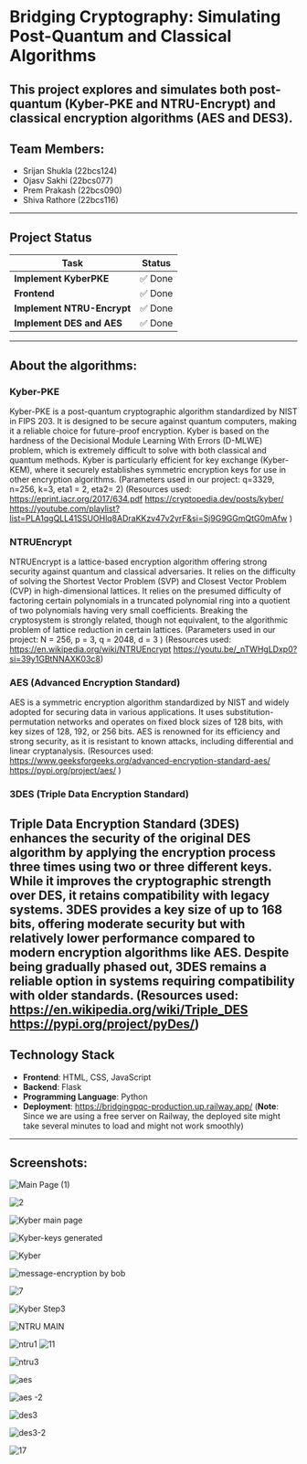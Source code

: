# **Bridging Cryptography: Simulating Post-Quantum and Classical Algorithms**

This project explores and simulates both **post-quantum (Kyber-PKE and NTRU-Encrypt)** and **classical encryption algorithms (AES and DES3)**.
---

## Team Members:

- Srijan Shukla (22bcs124)
- Ojasv Sakhi (22bcs077)
- Prem Prakash (22bcs090)
- Shiva Rathore (22bcs116)
---
## **Project Status**
| Task                            | Status |
|---------------------------------|--------|
| **Implement KyberPKE**          | ✅ Done |
| **Frontend**                    | ✅ Done |
| **Implement NTRU-Encrypt**      | ✅ Done |
| **Implement DES and AES**       | ✅ Done |
---
## About the algorithms: 
### Kyber-PKE  
Kyber-PKE is a post-quantum cryptographic algorithm standardized by NIST in FIPS 203. It is designed to be secure against quantum computers, making it a reliable choice for future-proof encryption. Kyber is based on the hardness of the Decisional Module Learning With Errors (D-MLWE) problem, which is extremely difficult to solve with both classical and quantum methods. Kyber is particularly efficient for key exchange (Kyber-KEM), where it securely establishes symmetric encryption keys for use in other encryption algorithms. 
(Parameters used in our project: q=3329, n=256, k=3, eta1 = 2, eta2= 2)
(Resources used: 
https://eprint.iacr.org/2017/634.pdf
https://cryptopedia.dev/posts/kyber/
https://youtube.com/playlist?list=PLA1qgQLL41SSUOHlq8ADraKKzv47v2yrF&si=Sj9G9GGmQtG0mAfw )

### NTRUEncrypt  
NTRUEncrypt is a lattice-based encryption algorithm offering strong security against quantum and classical adversaries. It relies on the difficulty of solving the Shortest Vector Problem (SVP) and Closest Vector Problem (CVP) in high-dimensional lattices. It relies on the presumed difficulty of factoring certain polynomials in a truncated polynomial ring into a quotient of two polynomials having very small coefficients. Breaking the cryptosystem is strongly related, though not equivalent, to the algorithmic problem of lattice reduction in certain lattices. 
(Parameters used in our project: N = 256, p = 3,  q = 2048,  d = 3 )
(Resources used: 
https://en.wikipedia.org/wiki/NTRUEncrypt
https://youtu.be/_nTWHgLDxp0?si=39y1GBtNNAXK03c8)

### AES (Advanced Encryption Standard)  
AES is a symmetric encryption algorithm standardized by NIST and widely adopted for securing data in various applications. It uses substitution-permutation networks and operates on fixed block sizes of 128 bits, with key sizes of 128, 192, or 256 bits. AES is renowned for its efficiency and strong security, as it is resistant to known attacks, including differential and linear cryptanalysis. 
(Resources used: 
https://www.geeksforgeeks.org/advanced-encryption-standard-aes/
https://pypi.org/project/aes/ )

### 3DES (Triple Data Encryption Standard)  
Triple Data Encryption Standard (3DES) enhances the security of the original DES algorithm by applying the encryption process three times using two or three different keys. While it improves the cryptographic strength over DES, it retains compatibility with legacy systems. 3DES provides a key size of up to 168 bits, offering moderate security but with relatively lower performance compared to modern encryption algorithms like AES. Despite being gradually phased out, 3DES remains a reliable option in systems requiring compatibility with older standards.
(Resources used:
https://en.wikipedia.org/wiki/Triple_DES
https://pypi.org/project/pyDes/)
---

## **Technology Stack**
- **Frontend**: HTML, CSS, JavaScript 
- **Backend**: Flask
- **Programming Language**: Python
- **Deployment**: https://bridgingpqc-production.up.railway.app/ (**Note**: Since we are using a free server on Railway, the deployed site might take several minutes to load and might not work smoothly) 

--- 

## Screenshots:
![Main Page (1)](https://github.com/user-attachments/assets/51ceda4c-215a-495d-a238-ac4d9d0af2c8)



![2](https://github.com/user-attachments/assets/565145a9-ed3c-49fc-853c-45698ceef2b3)




![Kyber main page](https://github.com/user-attachments/assets/102dd455-b441-4387-bfe6-04de7558d103)



![Kyber-keys generated](https://github.com/user-attachments/assets/20a7f5e3-c729-48fe-9b76-0ebcd2bf28b7)

![Kyber](https://github.com/user-attachments/assets/33febe90-d5ef-49c9-b84c-2cfe0c9ffd64)



![message-encryption by bob](https://github.com/user-attachments/assets/392109a4-a815-43ad-98da-02eb2be189f8)


![7](https://github.com/user-attachments/assets/65d3b6cc-1fc6-4e32-979b-d3a13b1c93e7)


![Kyber Step3](https://github.com/user-attachments/assets/bf674cab-ce8d-4fbb-9a46-6c01632f19fe)

![NTRU MAIN](https://github.com/user-attachments/assets/58292f0a-5dc4-4a95-870b-53add6bc0067)




![ntru1](https://github.com/user-attachments/assets/2aac29a2-302e-41d0-96f1-31a4bc7a1a57)
![11](https://github.com/user-attachments/assets/cb020b60-4583-4853-b223-5b3278c0fa0e)






![ntru3](https://github.com/user-attachments/assets/5c11defb-26ab-4706-952d-157cf657638b)


![aes](https://github.com/user-attachments/assets/6e39ee42-9c6a-44fe-848c-07e371fa86e9)


![aes -2](https://github.com/user-attachments/assets/a3af2daf-12ce-4b3b-b94a-dd2f3b089e8f)


![des3](https://github.com/user-attachments/assets/12ad255c-582e-416b-b69d-510d1342b3f2)




![des3-2](https://github.com/user-attachments/assets/e265c3a5-f559-4fca-8793-b560a4f10cdf)


![17](https://github.com/user-attachments/assets/fa992337-b9c7-429c-95ce-b22aa854a770)
























